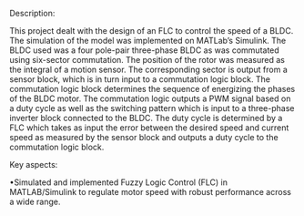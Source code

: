 Description:

This project dealt with the design of an FLC to control the speed of a BLDC. The simulation of the model was implemented on MATLab’s Simulink. The BLDC used was a four pole-pair three-phase BLDC as was commutated using six-sector commutation. The position of the rotor was measured as the integral of a motion sensor. The corresponding sector is output from a sensor block, which is in turn input to a commutation logic block. The commutation logic block determines the sequence of energizing the phases of the BLDC motor. The commutation logic outputs a PWM signal
based on a duty cycle as well as the switching pattern which is input to a three-phase inverter block connected to the BLDC. The duty cycle is determined by a FLC which takes as input the error between the desired speed and current speed as measured by the sensor block and outputs a duty cycle to the commutation logic block.

Key aspects:

•Simulated and implemented Fuzzy Logic Control (FLC) in MATLAB/Simulink to regulate motor speed with robust performance across a wide range.
